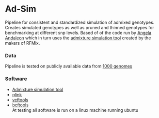 # Ad-Sim
Pipeline for consistent and standardized simulation of admixed genotypes. Creates simulated genotypes as well as pruned and thinned genotypes for benchmarking at different snp levels.
Based of of the code run by [Angela Andaleon](https://github.com/RyanSchu/Local_Ancestry-3-way-admixture/blob/master/class_project_scripts/02a1_simulate_admixture.sh) which in turn uses the [admixture simulation tool](https://github.com/slowkoni/admixture-simulation) created by the makers of RFMix.

### Data

Pipeline is tested on publicly available data from [1000 genomes](http://ftp.1000genomes.ebi.ac.uk/vol1/ftp/data_collections/1000_genomes_project/release/20190312_biallelic_SNV_and_INDEL/)

### Software
* [Admixture simulation tool](https://github.com/slowkoni/admixture-simulation)
* [plink](https://www.cog-genomics.org/plink/1.9/)
* [vcftools](http://vcftools.sourceforge.net/man_latest.html)
* [bcftools](https://samtools.github.io/bcftools/bcftools.html)  
At testing all software is run on a linux machine running ubuntu
